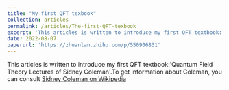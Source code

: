 ```yaml
---
title: "My first QFT texbook"
collection: articles
permalink: /articles/The-first-QFT-texbook
excerpt: 'This articles is written to introduce my first QFT textbook:'Quantum Field Theory Lectures of Sidney Coleman'.'
date: 2022-08-07
paperurl: 'https://zhuanlan.zhihu.com/p/550906831'
---
```


This articles is written to introduce my first QFT textbook:'Quantum Field Theory Lectures of Sidney Coleman'.To get information about Coleman, you can consult [Sidney Coleman on Wikipedia](https://en.wikipedia.org/wiki/Sidney_Coleman)

